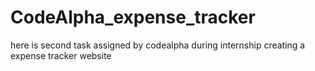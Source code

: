 # CodeAlpha_expense_tracker
here is second task assigned by codealpha during internship creating a expense tracker website
